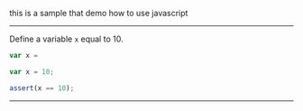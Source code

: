 this is a sample that demo how to use javascript

---

Define a variable `x` equal to 10.

```js
var x =
```

```js
var x = 10;
```

```js
assert(x == 10);
```

---
